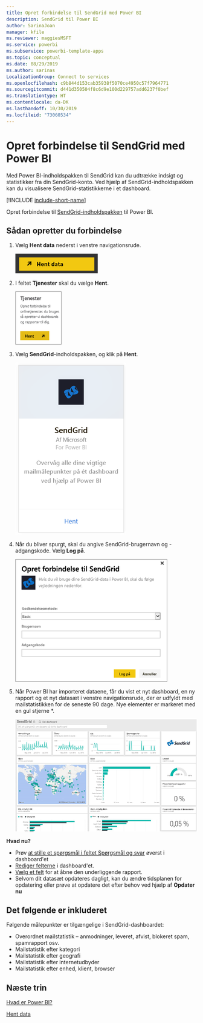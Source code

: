 ```yaml
---
title: Opret forbindelse til SendGrid med Power BI
description: SendGrid til Power BI
author: SarinaJoan
manager: kfile
ms.reviewer: maggiesMSFT
ms.service: powerbi
ms.subservice: powerbi-template-apps
ms.topic: conceptual
ms.date: 08/29/2019
ms.author: sarinas
LocalizationGroup: Connect to services
ms.openlocfilehash: c9b844d153cab35938f5070ce4950c57f7964771
ms.sourcegitcommit: d441d350504f8c6d9e100d229757add6237f0bef
ms.translationtype: HT
ms.contentlocale: da-DK
ms.lasthandoff: 10/30/2019
ms.locfileid: "73060534"
---
```

# <a name="connect-to-sendgrid-with-power-bi"></a>Opret forbindelse til SendGrid med Power BI
Med Power BI-indholdspakken til SendGrid kan du udtrække indsigt og statistikker fra din SendGrid-konto. Ved hjælp af SendGrid-indholdspakken kan du visualisere SendGrid-statistikkerne i et dashboard.

[!INCLUDE [include-short-name](./includes/service-deprecate-content-packs.md)]

Opret forbindelse til [SendGrid-indholdspakken](https://app.powerbi.com/getdata/services/sendgrid) til Power BI.

## <a name="how-to-connect"></a>Sådan opretter du forbindelse
1. Vælg **Hent data** nederst i venstre navigationsrude.
   
   ![](media/service-connect-to-sendgrid/pbi_getdata.png) 
2. I feltet **Tjenester** skal du vælge **Hent**.
   
   ![](media/service-connect-to-sendgrid/pbi_getservices.png) 
3. Vælg **SendGrid**-indholdspakken, og klik på **Hent**.
   
   ![](media/service-connect-to-sendgrid/sendgrid.png) 
4. Når du bliver spurgt, skal du angive SendGrid-brugernavn og -adgangskode. Vælg **Log på**.
   
   ![](media/service-connect-to-sendgrid/pbi_sendgridsignin.png)
5. Når Power BI har importeret dataene, får du vist et nyt dashboard, en ny rapport og et nyt datasæt i venstre navigationsrude, der er udfyldt med mailstatistikken for de seneste 90 dage. Nye elementer er markeret med en gul stjerne \*.
   
   ![](media/service-connect-to-sendgrid/pbi_sendgriddash.png)

**Hvad nu?**

* Prøv [at stille et spørgsmål i feltet Spørgsmål og svar](consumer/end-user-q-and-a.md) øverst i dashboard'et
* [Rediger felterne](service-dashboard-edit-tile.md) i dashboard'et.
* [Vælg et felt](consumer/end-user-tiles.md) for at åbne den underliggende rapport.
* Selvom dit datasæt opdateres dagligt, kan du ændre tidsplanen for opdatering eller prøve at opdatere det efter behov ved hjælp af **Opdater nu**

## <a name="whats-included"></a>Det følgende er inkluderet
Følgende målepunkter er tilgængelige i SendGrid-dashboardet:

* Overordnet mailstatistik – anmodninger, leveret, afvist, blokeret spam, spamrapport osv.
* Mailstatistik efter kategori
* Mailstatistik efter geografi
* Mailstatistik efter internetudbyder
* Mailstatistik efter enhed, klient, browser

## <a name="next-steps"></a>Næste trin
[Hvad er Power BI?](fundamentals/power-bi-overview.md)

[Hent data](service-get-data.md)

